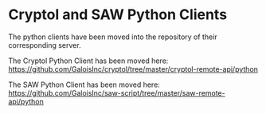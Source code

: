 # Cryptol and SAW Python Clients

The python clients have been moved into the repository of their corresponding server.

The Cryptol Python Client has been moved here: https://github.com/GaloisInc/cryptol/tree/master/cryptol-remote-api/python

The SAW Python Client has been moved here: https://github.com/GaloisInc/saw-script/tree/master/saw-remote-api/python
